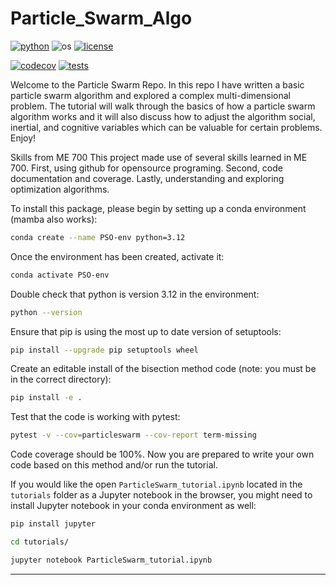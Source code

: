# Particle_Swarm_Algo

[![python](https://img.shields.io/badge/python-3.12-blue.svg)](https://www.python.org/)
![os](https://img.shields.io/badge/os-ubuntu%20|%20macos%20|%20windows-blue.svg)
[![license](https://img.shields.io/badge/license-MIT-green.svg)](https://github.com/sandialabs/sibl#license)


[![codecov](https://codecov.io/gh/tuckluck/Particle_Swarm_Algo/graph/badge.svg?token=TKF4CLV1G5)](https://codecov.io/gh/tuckluck/Particle_Swarm_Algo)
[![tests](https://github.com/tuckluck/Assignment2/actions/workflows/testsDS.yml/badge.svg)](https://github.com/tuckluck/Particle_Swarm_Algo/actions)



Welcome to the Particle Swarm Repo. In this repo I have written a basic particle swarm algorithm and explored a complex multi-dimensional problem. The tutorial will walk through the basics of how a particle swarm algorithm works and it will also discuss how to adjust the algorithm social, inertial, and cognitive variables which can be valuable for certain problems. Enjoy!

Skills from ME 700
This project made use of several skills learned in ME 700. First, using github for opensource programing. Second, code documentation and coverage. Lastly, understanding and exploring optimization algorithms. 

To install this package, please begin by setting up a conda environment (mamba also works):
```bash
conda create --name PSO-env python=3.12
```
Once the environment has been created, activate it:

```bash
conda activate PSO-env
```
Double check that python is version 3.12 in the environment:
```bash
python --version
```
Ensure that pip is using the most up to date version of setuptools:
```bash
pip install --upgrade pip setuptools wheel
```
Create an editable install of the bisection method code (note: you must be in the correct directory):
```bash
pip install -e .
```
Test that the code is working with pytest:
```bash
pytest -v --cov=particleswarm --cov-report term-missing
```
Code coverage should be 100%. Now you are prepared to write your own code based on this method and/or run the tutorial. 


If you would like the open `ParticleSwarm_tutorial.ipynb` located in the `tutorials` folder as a Jupyter notebook in the browser, you might need to install Jupyter notebook in your conda environment as well:
```bash
pip install jupyter
```
```bash
cd tutorials/
```
```bash
jupyter notebook ParticleSwarm_tutorial.ipynb
```
---
